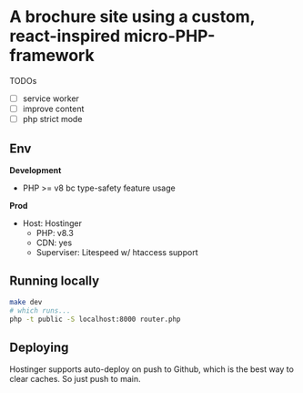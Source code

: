 # A brochure site using a custom, react-inspired micro-PHP-framework

TODOs
- [ ] service worker
- [ ] improve content
- [ ] php strict mode

## Env

**Development**
- PHP >= v8 bc type-safety feature usage

**Prod**
- Host: Hostinger
  - PHP: v8.3
  - CDN: yes
  - Superviser: Litespeed w/ htaccess support

## Running locally

```sh
make dev
# which runs...
php -t public -S localhost:8000 router.php
```

## Deploying

Hostinger supports auto-deploy on push to Github, which is the best way to clear caches. So just push to main.
